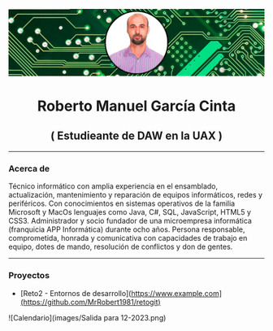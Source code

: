 ![Cabecera](images/Cabecera.jpg)

<h1 align="center">Roberto Manuel García Cinta</h1>

<h2 align="center">( Estudieante de DAW en la UAX )</h2>

---

### **Acerca de**

Técnico informático con amplia experiencia en el ensamblado, actualización, mantenimiento y reparación de equipos informáticos, redes y periféricos. Con conocimientos en sistemas operativos de la familia Microsoft y MacOs lenguajes como Java, C#, SQL, JavaScript, HTML5 y CSS3. Administrador y socio fundador de una microempresa informática (franquicia APP Informática) durante ocho años. Persona responsable, comprometida, honrada y comunicativa con capacidades de trabajo en equipo, dotes de mando, resolución de conflictos y don de gentes.

---

### **Proyectos**

- [Reto2 - Entornos de desarrollo](https://www.example.com](https://github.com/MrRobert1981/retogit)

![Calendario](images/Salida para 12-2023.png)
<!--
**MrRobert1981/MrRobert1981** is a ✨ _special_ ✨ repository because its `README.md` (this file) appears on your GitHub profile.

Here are some ideas to get you started:

- 🔭 I’m currently working on ...
- 🌱 I’m currently learning ...
- 👯 I’m looking to collaborate on ...
- 🤔 I’m looking for help with ...
- 💬 Ask me about ...
- 📫 How to reach me: ...
- 😄 Pronouns: ...
- ⚡ Fun fact: ...
-->
